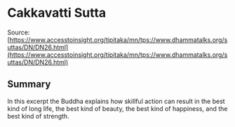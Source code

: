 #  Cakkavatti Sutta

Source: [https://www.accesstoinsight.org/tipitaka/mn/tps://www.dhammatalks.org/suttas/DN/DN26.html](https://www.accesstoinsight.org/tipitaka/mn/tps://www.dhammatalks.org/suttas/DN/DN26.html)

## Summary
In this excerpt the Buddha explains how skillful action can result in the best kind of long life, the best kind of beauty, the best kind of happiness, and the best kind of strength.